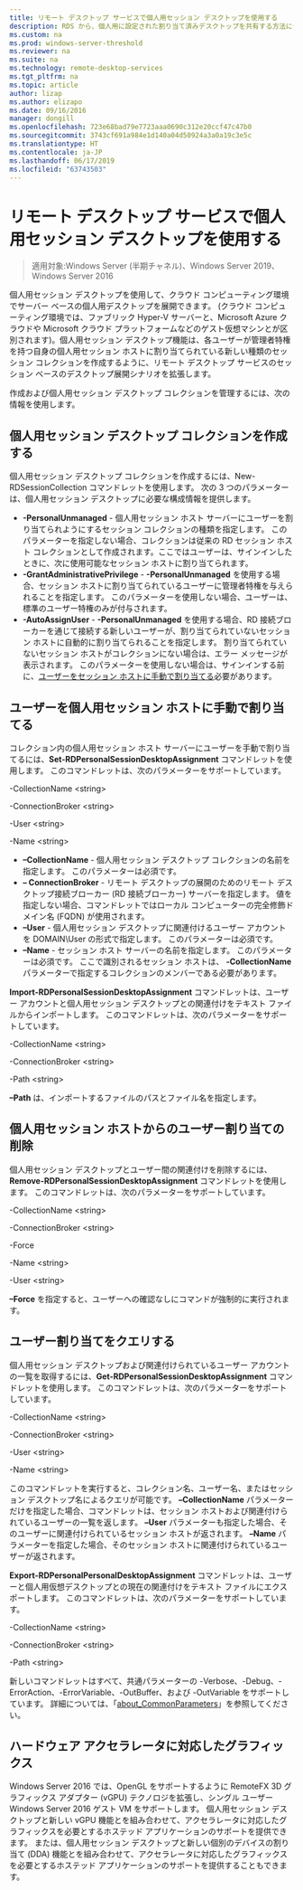 ```yaml
---
title: リモート デスクトップ サービスで個人用セッション デスクトップを使用する
description: RDS から、個人用に設定された割り当て済みデスクトップを共有する方法について説明します。
ms.custom: na
ms.prod: windows-server-threshold
ms.reviewer: na
ms.suite: na
ms.technology: remote-desktop-services
ms.tgt_pltfrm: na
ms.topic: article
author: lizap
ms.author: elizapo
ms.date: 09/16/2016
manager: dongill
ms.openlocfilehash: 723e68bad79e7723aaa0690c312e20ccf47c47b0
ms.sourcegitcommit: 3743cf691a984e1d140a04d50924a3a0a19c3e5c
ms.translationtype: HT
ms.contentlocale: ja-JP
ms.lasthandoff: 06/17/2019
ms.locfileid: "63743503"
---
```

# <a name="use-personal-session-desktops-with-remote-desktop-services"></a>リモート デスクトップ サービスで個人用セッション デスクトップを使用する

>適用対象:Windows Server (半期チャネル)、Windows Server 2019、Windows Server 2016

個人用セッション デスクトップを使用して、クラウド コンピューティング環境でサーバー ベースの個人用デスクトップを展開できます。  (クラウド コンピューティング環境では、ファブリック Hyper-V サーバーと、Microsoft Azure クラウドや Microsoft クラウド プラットフォームなどのゲスト仮想マシンとが区別されます)。個人用セッション デスクトップ機能は、各ユーザーが管理者特権を持つ自身の個人用セッション ホストに割り当てられている新しい種類のセッション コレクションを作成するように、リモート デスクトップ サービスのセッション ベースのデスクトップ展開シナリオを拡張します。 

作成および個人用セッション デスクトップ コレクションを管理するには、次の情報を使用します。

## <a name="create-a-personal-session-desktop-collection"></a>個人用セッション デスクトップ コレクションを作成する

個人用セッション デスクトップ コレクションを作成するには、New-RDSessionCollection コマンドレットを使用します。 次の 3 つのパラメーターは、個人用セッション デスクトップに必要な構成情報を提供します。

- **-PersonalUnmanaged** - 個人用セッション ホスト サーバーにユーザーを割り当てられようにするセッション コレクションの種類を指定します。 このパラメーターを指定しない場合、コレクションは従来の RD セッション ホスト コレクションとして作成されます。ここではユーザーは、サインインしたときに、次に使用可能なセッション ホストに割り当てられます。
- **-GrantAdministrativePrivilege** - **-PersonalUnmanaged** を使用する場合、セッション ホストに割り当てられているユーザーに管理者特権を与えられることを指定します。 このパラメーターを使用しない場合、ユーザーは、標準のユーザー特権のみが付与されます。
- **-AutoAssignUser** - **-PersonalUnmanaged** を使用する場合、RD 接続ブローカーを通じて接続する新しいユーザーが、割り当てられていないセッション ホストに自動的に割り当てられることを指定します。 割り当てられていないセッション ホストがコレクションにない場合は、エラー メッセージが表示されます。 このパラメーターを使用しない場合は、サインインする前に、[ユーザーをセッション ホストに手動で割り当てる](#manually-assign-a-user-to-a-personal-session-host)必要があります。

## <a name="manually-assign-a-user-to-a-personal-session-host"></a>ユーザーを個人用セッション ホストに手動で割り当てる
コレクション内の個人用セッション ホスト サーバーにユーザーを手動で割り当てるには、**Set-RDPersonalSessionDesktopAssignment** コマンドレットを使用します。 このコマンドレットは、次のパラメーターをサポートしています。

-CollectionName \<string\>

-ConnectionBroker \<string\> 

-User \<string\>

-Name \<string\>

- **–CollectionName** - 個人用セッション デスクトップ コレクションの名前を指定します。 このパラメーターは必須です。
- **– ConnectionBroker** - リモート デスクトップの展開のためのリモート デスクトップ接続ブローカー (RD 接続ブローカー) サーバーを指定します。 値を指定しない場合、コマンドレットではローカル コンピューターの完全修飾ドメイン名 (FQDN) が使用されます。
- **–User** - 個人用セッション デスクトップに関連付けるユーザー アカウントを DOMAIN\User の形式で指定します。 このパラメーターは必須です。
- **–Name** - セッション ホスト サーバーの名前を指定します。 このパラメーターは必須です。 ここで識別されるセッション ホストは、 **-CollectionName** パラメーターで指定するコレクションのメンバーである必要があります。

**Import-RDPersonalSessionDesktopAssignment** コマンドレットは、ユーザー アカウントと個人用セッション デスクトップとの関連付けをテキスト ファイルからインポートします。 このコマンドレットは、次のパラメーターをサポートしています。

-CollectionName \<string\>

-ConnectionBroker \<string\>

-Path \<string>

**–Path** は、インポートするファイルのパスとファイル名を指定します。
 
## <a name="removing-a-user-assignment-from-a-personal-session-host"></a>個人用セッション ホストからのユーザー割り当ての削除
個人用セッション デスクトップとユーザー間の関連付けを削除するには、**Remove-RDPersonalSessionDesktopAssignment** コマンドレットを使用します。 このコマンドレットは、次のパラメーターをサポートしています。

-CollectionName \<string\>

-ConnectionBroker \<string\>

-Force

-Name \<string\>

-User \<string\>

**–Force** を指定すると、ユーザーへの確認なしにコマンドが強制的に実行されます。

## <a name="query-user-assignments"></a>ユーザー割り当てをクエリする
個人用セッション デスクトップおよび関連付けられているユーザー アカウントの一覧を取得するには、**Get-RDPersonalSessionDesktopAssignment** コマンドレットを使用します。 このコマンドレットは、次のパラメーターをサポートしています。

-CollectionName \<string\>

-ConnectionBroker \<string\>

-User \<string\>

-Name \<string\>

このコマンドレットを実行すると、コレクション名、ユーザー名、またはセッション デスクトップ名によるクエリが可能です。 **–CollectionName** パラメーターだけを指定した場合、コマンドレットは、セッション ホストおよび関連付けられているユーザーの一覧を返します。 **–User** パラメーターも指定した場合、そのユーザーに関連付けられているセッション ホストが返されます。 **–Name** パラメーターを指定した場合、そのセッション ホストに関連付けられているユーザーが返されます。 


**Export-RDPersonalPersonalDesktopAssignment** コマンドレットは、ユーザーと個人用仮想デスクトップとの現在の関連付けをテキスト ファイルにエクスポートします。 このコマンドレットは、次のパラメーターをサポートしています。

-CollectionName \<string\>

-ConnectionBroker \<string\>

-Path \<string\>


新しいコマンドレットはすべて、共通パラメーターの -Verbose、-Debug、-ErrorAction、-ErrorVariable、-OutBuffer、および -OutVariable をサポートしています。 詳細については、「[about_CommonParameters](https://go.microsoft.com/fwlink/p/?LinkID=113216)」を参照してください。

## <a name="hardware-accelerated-graphics"></a>ハードウェア アクセラレータに対応したグラフィックス
Windows Server 2016 では、OpenGL をサポートするように RemoteFX 3D グラフィックス アダプター (vGPU) テクノロジを拡張し、シングル ユーザー Windows Server 2016 ゲスト VM をサポートします。 個人用セッション デスクトップと新しい vGPU 機能とを組み合わせて、アクセラレータに対応したグラフィックスを必要とするホステッド アプリケーションのサポートを提供できます。 または、個人用セッション デスクトップと新しい個別のデバイスの割り当て (DDA) 機能とを組み合わせて、アクセラレータに対応したグラフィックスを必要とするホステッド アプリケーションのサポートを提供することもできます。
